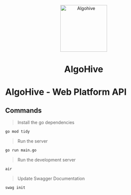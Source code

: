 <p align="center">
  <img width="150px" src="https://raw.githubusercontent.com/AlgoHive-Coding-Puzzles/Ressources/refs/heads/main/images/algohive-logo.png" title="Algohive">
</p>

<h1 align="center">AlgoHive</h1>

# AlgoHive - Web Platform API

## Commands

> Install the go dependencies

```bash
go mod tidy
```

> Run the server

```bash
go run main.go
```

> Run the development server

```bash
air
```

> Update Swagger Documentation

```bash
swag init
```
